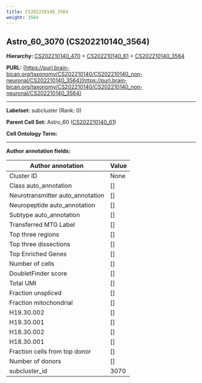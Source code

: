 ```yaml
---
title: CS202210140_3564
weight: 3564
---
```

## Astro_60_3070 (CS202210140_3564)
<b>Hierarchy: </b>
[CS202210140_470](../CS202210140_470) >
[CS202210140_61](../CS202210140_61) >
[CS202210140_3564](../CS202210140_3564)

**PURL:** [https://purl.brain-bican.org/taxonomy/CS202210140/CS202210140_non-neuronal/CS202210140_3564](https://purl.brain-bican.org/taxonomy/CS202210140/CS202210140_non-neuronal/CS202210140_3564)

---


**Labelset:** subcluster (Rank: 0)

**Parent Cell Set:** Astro_60 ([CS202210140_61](../CS202210140_61))



**Cell Ontology Term:** 

[MARKER GENES.]: #


---

[TRANSFERRED ANNOTATIONS.]: #


[AUTHOR ANNOTATION FIELDS.]: #


**Author annotation fields:**

| Author annotation | Value |
|-------------------|-------|
|Cluster ID|None|
|Class auto_annotation|[]|
|Neurotransmitter auto_annotation|[]|
|Neuropeptide auto_annotation|[]|
|Subtype auto_annotation|[]|
|Transferred MTG Label|[]|
|Top three regions|[]|
|Top three dissections|[]|
|Top Enriched Genes|[]|
|Number of cells|[]|
|DoubletFinder score|[]|
|Total UMI|[]|
|Fraction unspliced|[]|
|Fraction mitochondrial|[]|
|H19.30.002|[]|
|H19.30.001|[]|
|H18.30.002|[]|
|H18.30.001|[]|
|Fraction cells from top donor|[]|
|Number of donors|[]|
|subcluster_id|3070|
